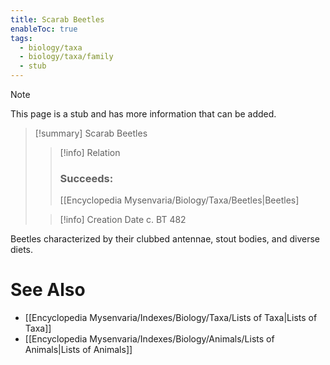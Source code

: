 ```yaml
---
title: Scarab Beetles
enableToc: true
tags:
  - biology/taxa
  - biology/taxa/family
  - stub
---
```


> [!note]
> This page is a stub and has more information that can be added.

> [!summary] Scarab Beetles
> > [!info] Relation
> > ### Succeeds:
> > [[Encyclopedia Mysenvaria/Biology/Taxa/Beetles|Beetles]
>
> > [!info] Creation Date
> > c. BT 482

Beetles characterized by their clubbed antennae, stout bodies, and diverse diets.

# See Also
- [[Encyclopedia Mysenvaria/Indexes/Biology/Taxa/Lists of Taxa|Lists of Taxa]]
- [[Encyclopedia Mysenvaria/Indexes/Biology/Animals/Lists of Animals|Lists of Animals]]

